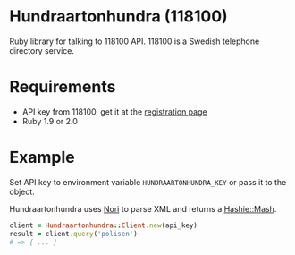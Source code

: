 # Hundraartonhundra (118100)

Ruby library for talking to 118100 API. 118100 is a Swedish telephone directory service.

# Requirements

* API key from 118100, get it at the [registration page](http://utveckling.118100.se/node/10)
* Ruby 1.9 or 2.0

# Example

Set API key to environment variable `HUNDRAARTONHUNDRA_KEY` or pass it to the object.

Hundraartonhundra uses [Nori](https://github.com/savonrb/nori) to parse XML and returns a [Hashie::Mash](https://github.com/intridea/hashie).

```Ruby
client = Hundraartonhundra::Client.new(api_key)
result = client.query('polisen')
# => { ... }
```

